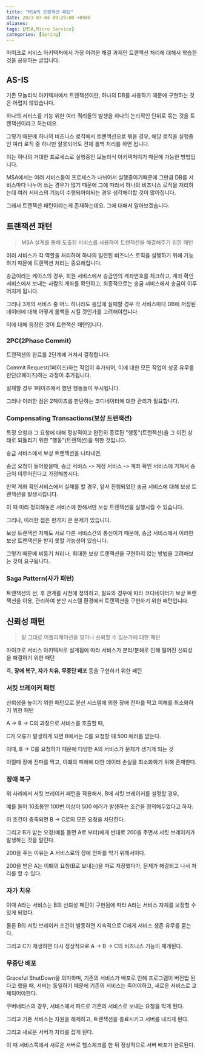 ```yaml
---
title: "MSA의 트랜잭션 패턴"
date: 2023-07-04 09:29:00 +0900
aliases: 
tags: [MSA,Micro Service]
categories: [Spring]
---
```


마이크로 서비스 아키텍처에서 가장 어려운 해결 과제인 트랜잭션 처리에 대해서 학습한 것을 공유하는 글입니다.

## AS-IS

기존 모놀리식 아키텍처에서 트랜잭션이란, 하나의 DB를 사용하기 때문에 구현하는 것은 어렵지 않았습니다.

하나의 서비스를 기능 위한 여러 쿼리들의 발생을 하나의 논리적인 단위로 묶는 것을 트랜잭션이라고 하는데요.

그렇기 때문에 하나의 비즈니스 로직에서 트랜잭션으로 묶을 경우, 해당 로직을 실행중인 여러 로직 중 하나만 잘못되어도 전체 롤백 처리를 하면 됩니다.

이는 하나의 거대한 프로세스로 실행중인 모놀리식 아키텍처이기 때문에 가능한 방법입니다.

MSA에서는 여러 서비스들이 프로세스가 나뉘어서 실행중이기때문에 그만큼 DB를 서비스마다 나누어 쓰는 경우가 많기 때문에 그에 따라서 하나의 비즈니스 로직을 처리하는데 여러 서비스의 기능이 수행되어야되는 경우 생각해야할 것이 많아집니다.

그래서 트랜잭션 패턴이라는게 존재하는데요. 그에 대해서 알아보겠습니다.

## 트랜잭션 패턴

> MSA 설계를 통해 도출된 서비스를 사용하여 트랜잭션을 해결해주기 위한 패턴

여러 서비스가 각 역할을 처리하여 하나의 일련된 비즈니스 로직을 실행하기 위해 기능하기 때문에 트랜잭션 처리는 중요해집니다.

송금이라는 케이스의 경우, 회원 서비스에서 송금인의 계좌번호를 체크하고, 계좌 확인 서비스에서 보내는 사람의 계좌를 확인하고, 최종적으로는 송금 서비스에서 송금이 이루어지게 됩니다.

그러나 3개의 서비스 중 어느 하나라도 응답에 실패할 경우 각 서비스마다 DB에 저장된 데이터에 대해 어떻게 롤백을 시킬 것인가를 고려해야합니다.

이에 대해 등장한 것이 트랜잭션 패턴입니다.

### 2PC(2Phase Commit)

트랜잭션의 완료를 2단계에 거쳐서 결정합니다.

Commit Request(1페이즈)하는 작업이 추가되어, 이에 대한 모든 작업이 성공 유무를 판단(2페이즈)하는 과정이 추가됩니다.

실패할 경우 1페이즈에서 했던 행동들이 무시됩니다.

그러나 이러한 점은 2페이즈를 판단하는 코디네이터에 대한 관리가 필요합니다.

### Compensating Transactions(보상 트랜잭션)

특정 요청과 그 요청에 대해 정상적이고 완전히 종료된 "행동"(트랜잭션)을 그 이전 상태로 되돌리기 위한 "행동"(트랜잭션)을 위한 것입니다.

송금 서비스에서 보상 트랜잭션을 나타내면,

송금 요청이 들어왔을때, 송금 서비스 -> 계정 서비스 -> 계좌 확인 서비스에 거쳐서 송금이 이루어진다고 가정해봅시다.

만약 계좌 확인서비스에서 실패를 할 경우, 앞서 진행되었던 송금 서비스에 대해 보상 트랜잭션을 발생시킵니다.

이 때 미리 정의해놓은 서비스에 한해서만 보상 트랜잭션을 실행시킬 수 있습니다.

그러나, 이러한 점은 한가지 큰 문제가 있습니다.

보상 트랜잭션 자체도 서로 다른 서비스간의 통신이기 때문에, 송금 서비스에서 이러한 보상 트랜잭션을 받지 못할 가능성이 있습니다.

그렇기 때문에 비동기 처리나, 최대한 보상 트랜잭션을 구현하지 않는 방법을 고려해보는 것이 요구됩니다.

### Saga Pattern(사가 패턴)

트랜잭션의 선, 후 관계를 사전에 정의하고, 필요와 경우에 따라 코디네이터가 보상 트랜잭션을 이용, 관리하여 분산 시스템 환경에서 트랜잭션을 구현하기 위한 패턴입니다.

## 신뢰성 패턴

> 말 그대로 어플리케이션을 얼마나 신뢰할 수 있는가에 대한 패턴

마이크로 서비스 아키텍처로 설계됨에 따라 서비스가 분리/분해로 인해 떨어진 신뢰성을 해결하기 위한 패턴

즉, **장애 복구, 자가 치유, 무중단 배포** 등을 구현하기 위한 패턴

### 서킷 브레이커 패턴

신뢰성을 높이기 위한 패턴으로 분산 시스템에 의한 장애 전파를 막고 피해를 최소화하기 위한 패턴

A -> B -> C의 과정으로 서비스를 호출할 때,

C가 오류가 발생하게 되면 B에서는 C를 요청할 때 500 에러를 받는다.

이때, B -> C를 요청하기 때문에 다양한 A의 서비스가 문제가 생기게 되는 것

이럴때 장애 전파를 막고, 이떄의 피해에 대한 데이터 손실을 최소화하기 위해 존재한다.

### 장애 복구

위 사례에서 서킷 브레이커 패턴을 적용해서, B에 서킷 브레이커를 설정할 경우,

예를 들어 10초동안 100번 이상이 500 에러가 발생하는 조건을 정의해두었다고 하자.

이 조건이 충족되면 B -> C로의 모든 요청을 차단한다.

그리고 B가 받는 요청(예를 들면 A로 부터)에게 반대로 200을 주면서 서킷 브레이커가 발생하는 것을 알린다.

200을 주는 이유는 A 서비스로의 장애 전파를 막기 위해서이다.

200을 받은 A는 이떄의 요청(B로 보내는)을 따로 저장했다가, 문제가 해결되고 나서 처리를 할 수 있다.

### 자가 치유

이때 A라는 서비스는 B의 신뢰성 패턴이 구현됨에 따라 A라는 서비스 자체를 보장할 수 있게 되었다. 

물론 B의 서킷 브레이커 조건이 발동하면 지속적으로 C에게 서비스 생존 유무를 묻는다.

그리고 C가 재생하면 다시 정상적으로 A -> B -> C의 비즈니스 기능이 재개된다.	

### 무중단 배포

Graceful ShutDown을 의미하며, 기존의 서비스가 배포로 인해 프로그램이 버전업 된다고 했을 때, 서버는 동일하기 때문에 기존의 서비스는 죽어야하고, 새로운 서비스로 교체되어야한다.

쿠버네티스의 경우, 서비스에서 파드로 기존의 서비스로 보내는 요청을 막게 된다.

그리고 기존 서비스는 자원을 해제하고, 트랜잭션을 종료시키고 서버를 내리게 된다.

그리고 새로운 서버가 자리를 잡게 된다.

이 때 서비스쪽에서 새로운 서버로 헬스체크를 한 뒤 정상적으로 서버 배포가 완료된다.





















